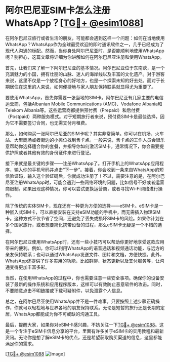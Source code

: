 # 阿尔巴尼亚SIM卡怎么注册WhatsApp？[[TG💪+ @esim1088](https://t.me/s/esim1088)]

在阿尔巴尼亚旅行或者生活的朋友，可能都会遇到这样一个问题：如何在当地使用WhatsApp？WhatsApp作为全球最受欢迎的即时通讯软件之一，几乎已经成为了现代人沟通的标配。然而，当你身处阿尔巴尼亚时，是否能顺利地使用WhatsApp呢？别担心，这篇文章将详细为你讲解如何在阿尔巴尼亚注册和使用WhatsApp。

首先，让我们来了解一下阿尔巴尼亚的基本情况。阿尔巴尼亚位于东南欧，是一个充满魅力的小国，拥有壮丽的山脉、迷人的海岸线以及丰富的文化遗产。对于游客来说，这里不仅是一个放松身心的好地方，也是一个探索未知的好去处。而对于长期居住在这里的人来说，如何便捷地与家人朋友保持联系就显得尤为重要了。

要使用WhatsApp，首先你需要一张当地的SIM卡。阿尔巴尼亚有几家主要的电信运营商，包括Albanian Mobile Communications (AMC)、Vodafone Albania和Telekom Albania等。这些运营商都提供预付费（Prepaid）和后付费（Postpaid）两种服务模式。对于短期旅行者来说，预付费SIM卡是最佳选择，因为它不需要签订合同，也无需支付月租费。

那么，如何购买一张阿尔巴尼亚的SIM卡呢？其实非常简单。你可以在机场、火车站、大型商场或者街边的小摊位找到售卡点。一般来说，售卡点的工作人员会很乐意帮助你选择适合你的套餐，并指导你如何激活SIM卡。通常情况下，你会需要提供护照或者其他有效的身份证件来进行登记。

接下来就是最关键的步骤——注册WhatsApp了。打开手机上的WhatsApp应用程序，输入你的手机号码并点击“下一步”。接着，你会收到一条来自WhatsApp的短信验证码，输入这个验证码后，你就成功注册了！不过，需要注意的是，在阿尔巴尼亚注册WhatsApp时，可能会遇到一些网络环境的问题，比如信号不好或者运营商限制。如果出现这种情况，你可以尝试更换运营商，或者寻找Wi-Fi网络进行操作。

除了传统的实体SIM卡，现在还有一种更为方便的选择——eSIM卡。eSIM卡是一种嵌入式SIM卡，可以直接安装在支持eSIM功能的手机中，而无需插入物理SIM卡。这种方式不仅节省了空间，还避免了丢失或损坏SIM卡的风险。如果你计划在多个国家旅行，或者想要简化携带设备的过程，那么eSIM卡无疑是一个不错的选择。

在阿尔巴尼亚使用WhatsApp时，还有一些小技巧可以帮助你更好地享受这款应用带来的便利。例如，你可以利用WhatsApp的语音通话和视频通话功能，与远方的亲友保持联系；也可以通过WhatsApp发送文件、图片和文档，方便快捷。此外，WhatsApp还提供了许多实用的功能，比如群聊、状态更新以及支付服务等，让沟通变得更加丰富多彩。

当然，在使用WhatsApp的过程中，你也需要注意一些安全事项。确保你的设备安装了最新的操作系统和应用程序版本，这样可以有效防止恶意软件的攻击。同时，不要随意点击不明链接或下载可疑附件，以免泄露个人信息。

总之，在阿尔巴尼亚使用WhatsApp并不是一件难事。只要按照上述步骤正确操作，你就可以轻松地与世界各地的朋友保持联系。无论是短暂的旅行还是长期的定居，WhatsApp都能成为你不可或缺的沟通工具。

最后，提醒大家，如果你对eSIM卡感兴趣，不妨关注一下[TG💪+ @esim1088](https://t.me/s/esim1088)。这是一个专注于eSIM卡信息分享的平台，里面有许多关于eSIM卡的实用教程和最新资讯。无论你是想了解eSIM卡的优点，还是希望获取购买渠道的信息，这里都能满足你的需求。

[[TG💪+ @esim1088](https://t.me/s/esim1088) ![Image](https://i.postimg.cc/4NQfJmqS/Snipaste-2025-05-13-00-14-12.png)]